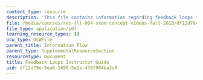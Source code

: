 ```yaml
---
content_type: resource
description: 'This file contains information regarding feedback loops instructor guide. '
file: /media/courses/res-tll-004-stem-concept-videos-fall-2013/df12d79e8ea616905e2a478f904ba3c8_MITRES_TLL-004F13_FeeGuide.pdf
file_type: application/pdf
learning_resource_types: []
ocw_type: OCWFile
parent_title: Information Flow
parent_type: SupplementalResourceSection
resourcetype: Document
title: Feedback Loops Instructor Guide
uid: df12d79e-8ea6-1690-5e2a-478f904ba3c8
---
```

